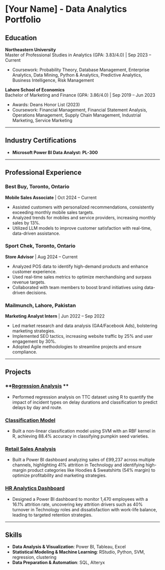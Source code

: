 # [Your Name] - Data Analytics Portfolio

## **Education**
**Northeastern University**  
Master of Professional Studies in Analytics (GPA: 3.83/4.0) | Sep 2023 – Current  
- Coursework: Probability Theory, Database Management, Enterprise Analytics, Data Mining, Python & Analytics, Predictive Analytics, Business Intelligence, Risk Management  

**Lahore School of Economics**  
Bachelor of Marketing and Finance (GPA: 3.86/4.0) | Sep 2019 – Jun 2023  
- Awards: Deans Honor List (2023)  
- Coursework: Financial Management, Financial Statement Analysis, Operations Management, Supply Chain Management, Industrial Marketing, Service Marketing  

---

## **Industry Certifications**
- **Microsoft Power BI Data Analyst: PL-300**  

---

## **Professional Experience**
### **Best Buy, Toronto, Ontario**  
**Mobile Sales Associate** | Oct 2024 – Current  
- Assisted customers with personalized recommendations, consistently exceeding monthly mobile sales targets.  
- Analyzed trends for mobiles and service providers, increasing monthly sales by 13%.  
- Utilized LLM models to improve customer satisfaction with real-time, data-driven assistance.  

### **Sport Chek, Toronto, Ontario**  
**Store Advisor** | Aug 2024 – Current  
- Analyzed POS data to identify high-demand products and enhance customer experience.  
- Used real-time sales metrics to optimize merchandising and surpass revenue targets.  
- Collaborated with team members to boost brand initiatives using data-driven decisions.  

### **Mailmunch, Lahore, Pakistan**  
**Marketing Analyst Intern** | Jun 2022 – Sep 2022  
- Led market research and data analysis (GA4/Facebook Ads), bolstering marketing strategies.  
- Implemented SEO tactics, increasing website traffic by 25% and user engagement by 30%.  
- Adopted Agile methodologies to streamline projects and ensure compliance.

---

## **Projects**
### **[Regression Analysis](https://github.com/hassan1030/Correlation-and-Regression-in-R) ** 
- Performed regression analysis on TTC dataset using R to quantify the impact of incident types on delay durations and classification to predict delays by day and route.  

### **[Classification Model](https://github.com/hassan1030/Data-Mining-with-SVM)** 
- Built a non-linear classification model using SVM with an RBF kernel in R, achieving 88.4% accuracy in classifying pumpkin seed varieties.  

### **[Retail Sales Analysis](https://github.com/hassan1030/Retail-Sales_Analysis)** 
- Built a Power BI dashboard analyzing sales of £99,237 across multiple channels, highlighting 41% attrition in Technology and identifying high-margin product categories like Hoodies & Sweatshirts (54% margin) to optimize profitability and marketing strategies.  

### **[HR Analytics Dashboard](https://github.com/hassan1030/HR-Analytics-in-PowerBi)**  
- Designed a Power BI dashboard to monitor 1,470 employees with a 16.1% attrition rate, uncovering key attrition drivers such as 40% turnover in Technology roles and dissatisfaction with work-life balance, leading to targeted retention strategies.

---

## **Skills**
- **Data Analysis & Visualization**: Power BI, Tableau, Excel  
- **Statistical Modeling & Machine Learning**: RStudio, Python, SVM, regression, clustering  
- **Data Preparation & Automation**: SQL, Alteryx  
